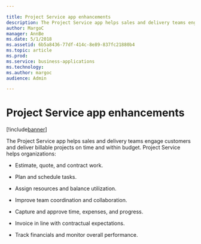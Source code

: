 ```yaml
---

title: Project Service app enhancements
description: The Project Service app helps sales and delivery teams engage customers and deliver billable projects on time and within budget.
author: MargoC
manager: AnnBe
ms.date: 5/1/2018
ms.assetid: 6b5a8436-77df-414c-8e89-837fc21880b4
ms.topic: article
ms.prod: 
ms.service: business-applications
ms.technology: 
ms.author: margoc
audience: Admin

---
```

#  Project Service app enhancements




[!include[banner](../../../../includes/banner.md)]

The Project Service app helps sales and delivery teams engage customers and
deliver billable projects on time and within budget. Project Service helps
organizations:

-   Estimate, quote, and contract work.

-   Plan and schedule tasks.

-   Assign resources and balance utilization.

-   Improve team coordination and collaboration.

-   Capture and approve time, expenses, and progress.

-   Invoice in line with contractual expectations.

-   Track financials and monitor overall performance.

